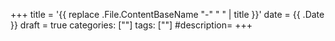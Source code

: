 +++
title = '{{ replace .File.ContentBaseName "-" " " | title }}'
date = {{ .Date }}
draft = true
categories: [""]
tags: [""]
#description=
+++
